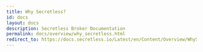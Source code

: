 ```yaml
---
title: Why Secretless?
id: docs
layout: docs
description: Secretless Broker Documentation
permalink: docs/overview/why_secretless.html
redirect_to: https://docs.secretless.io/Latest/en/Content/Overview/WhySecretless.htm
---
```

